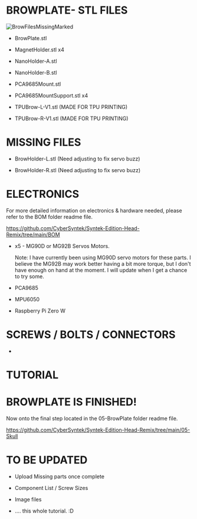 BROWPLATE- STL FILES
=
![BrowFilesMissingMarked](https://user-images.githubusercontent.com/81597534/183781826-befc6478-53d0-4efe-9d87-94befcec0bc8.png)

- BrowPlate.stl

- MagnetHolder.stl x4

- NanoHolder-A.stl

- NanoHolder-B.stl

- PCA9685Mount.stl

- PCA9685MountSupport.stl x4

- TPUBrow-L-V1.stl (MADE FOR TPU PRINTING)

- TPUBrow-R-V1.stl (MADE FOR TPU PRINTING)

MISSING FILES
= 
- BrowHolder-L.stl  (Need adjusting to fix servo buzz)

- BrowHolder-R.stl  (Need adjusting to fix servo buzz)



ELECTRONICS
=
For more detailed information on electronics & hardware needed, please refer to the BOM folder readme file.

https://github.com/CyberSyntek/Syntek-Edition-Head-Remix/tree/main/BOM

- x5 - MG90D or MG92B Servos Motors.

  Note: I have currently been using MG90D servo motors for these parts. I believe the MG92B may work better having a bit more torque, but I don't have enough   on hand at the moment. I will update when I get a chance to try some. 

- PCA9685

- MPU6050

- Raspberry Pi Zero W

SCREWS / BOLTS / CONNECTORS
=
- 


TUTORIAL
= 


BROWPLATE IS FINISHED!
=
Now onto the final step located in the 05-BrowPlate folder readme file.

https://github.com/CyberSyntek/Syntek-Edition-Head-Remix/tree/main/05-Skull

TO BE UPDATED
=
- Upload Missing parts once complete

- Component List / Screw Sizes

- Image files

- .... this whole tutorial. :D
